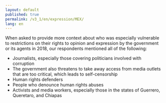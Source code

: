 ```yaml
---
layout: default
published: true
permalink: /v3_1/en/expression/MEX/
lang: en
---
```


When asked to provide more context about who was especially vulnerable to restrictions on their rights to opinion and expression by the government or its agents in 2018, our respondents mentioned all of the following:
-	Journalists, especially those covering politicians involved with corruption
-	The government also threatens to take away access from media outlets that are too critical, which leads to self-censorship
-	Human rights defenders
-	People who denounce human rights abuses
-	Activists and media workers, especially those in the states of Guerrero, Queretaro, and Chiapas


